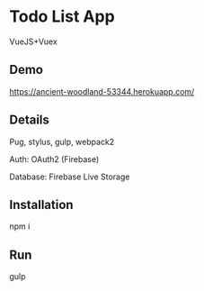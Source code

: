 # Todo List App 

VueJS+Vuex

## Demo 
https://ancient-woodland-53344.herokuapp.com/

## Details

Pug, stylus, gulp, webpack2

Auth: OAuth2 (Firebase)

Database: Firebase Live Storage

## Installation

npm i

## Run 

gulp
